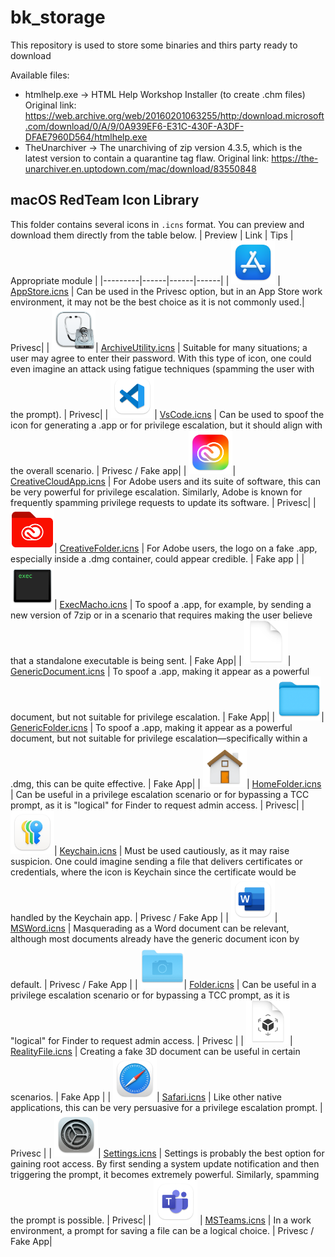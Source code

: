 # bk_storage
This repository is used to store some binaries and thirs party ready to download

Available files:
 - htmlhelp.exe -> HTML Help Workshop Installer (to create .chm files)
                   Original link: https://web.archive.org/web/20160201063255/http:/download.microsoft.com/download/0/A/9/0A939EF6-E31C-430F-A3DF-DFAE7960D564/htmlhelp.exe
 - TheUnarchiver -> The unarchiving of zip version 4.3.5, which is the latest version to contain a quarantine tag flaw.
                   Original link: https://the-unarchiver.en.uptodown.com/mac/download/83550848

## macOS RedTeam Icon Library

This folder contains several icons in `.icns` format. You can preview and download them directly from the table below.
| Preview | Link | Tips | Appropriate module |
|---------|------|------|------|
| <img src="macos-icon/preview/appstore.png" min-width="70" min-height="70" width="70"/> | [AppStore.icns](https://github.com/sevagas/bk_storage/raw/refs/heads/main/macos-icon/Code.icns) | Can be used in the Privesc option, but in an App Store work environment, it may not be the best choice as it is not commonly used.| Privesc|
| <img src="macos-icon/preview/archiveutility.png" min-width="70" min-height="70" width="70" height="70"/>| [ArchiveUtility.icns](https://github.com/sevagas/bk_storage/raw/refs/heads/main/macos-icon/archiveutility.icns) | Suitable for many situations; a user may agree to enter their password. With this type of icon, one could even imagine an attack using fatigue techniques (spamming the user with the prompt). | Privesc|
| <img src="macos-icon/preview/Code.png" min-width="70" min-height="70" width="70" height="70"/>| [VsCode.icns](https://github.com/sevagas/bk_storage/raw/refs/heads/main/macos-icon/Code.icns) | Can be used to spoof the icon for generating a .app or for privilege escalation, but it should align with the overall scenario. | Privesc / Fake app|
| <img src="macos-icon/preview/CreativeCloudApp.png" min-width="70" min-height="70" width="70" height="70"/>| [CreativeCloudApp.icns](https://github.com/sevagas/bk_storage/raw/refs/heads/main/macos-icon/CreativeCloudApp.icns) | For Adobe users and its suite of software, this can be very powerful for privilege escalation. Similarly, Adobe is known for frequently spamming privilege requests to update its software. | Privesc|
| <img src="macos-icon/preview/creativefolder.png" min-width="70" min-height="70" width="70" height="70"/>| [CreativeFolder.icns](https://github.com/sevagas/bk_storage/raw/refs/heads/main/macos-icon/creativefolder.icns) | For Adobe users, the logo on a fake .app, especially inside a .dmg container, could appear credible. | Fake app |
| <img src="macos-icon/preview/ExecutableBinaryIcon.png" min-width="70" min-height="70" width="70" height="70"/>| [ExecMacho.icns](https://github.com/sevagas/bk_storage/raw/refs/heads/main/macos-icon/ExecutableBinaryIcon.icns) | To spoof a .app, for example, by sending a new version of 7zip or in a scenario that requires making the user believe that a standalone executable is being sent. | Fake App|
| <img src="macos-icon/preview/GenericDocumentIcon.png" min-width="70" min-height="70" width="70" height="70"/>| [GenericDocument.icns](https://github.com/sevagas/bk_storage/raw/refs/heads/main/macos-icon/GenericDocumentIcon.icns) | To spoof a .app, making it appear as a powerful document, but not suitable for privilege escalation. | Fake App|
| <img src="macos-icon/preview/GenericFolder.png" min-width="70" min-height="70" width="70" height="70"/>| [GenericFolder.icns](https://github.com/sevagas/bk_storage/raw/refs/heads/main/macos-icon/GenericFolder.icns) | To spoof a .app, making it appear as a powerful document, but not suitable for privilege escalation—specifically within a .dmg, this can be quite effective. | Fake App|
| <img src="macos-icon/preview/HomeFolderIcon.png" min-width="70" min-height="70" width="70" height="70"/>| [HomeFolder.icns](https://github.com/sevagas/bk_storage/raw/refs/heads/main/macos-icon/HomeFolderIcon.icns) | Can be useful in a privilege escalation scenario or for bypassing a TCC prompt, as it is "logical" for Finder to request admin access. | Privesc|
| <img src="macos-icon/preview/key.png" min-width="70" min-height="70" width="70" height="70"/>| [Keychain.icns](https://github.com/sevagas/bk_storage/raw/refs/heads/main/macos-icon/key.icns) | Must be used cautiously, as it may raise suspicion. One could imagine sending a file that delivers certificates or credentials, where the icon is Keychain since the certificate would be handled by the Keychain app. | Privesc / Fake App |
| <img src="macos-icon/preview/MSWD.png" min-width="70" min-height="70" width="70" height="70"/>| [MSWord.icns](https://github.com/sevagas/bk_storage/raw/refs/heads/main/macos-icon/MSWD.icns) | Masquerading as a Word document can be relevant, although most documents already have the generic document icon by default. | Privesc / Fake App |
| <img src="macos-icon/preview/PicturesFolderIcon.png" min-width="70" min-height="70" width="70" height="70"/>| [Folder.icns](https://github.com/sevagas/bk_storage/raw/refs/heads/main/macos-icon/PicturesFolderIcon.icns) | Can be useful in a privilege escalation scenario or for bypassing a TCC prompt, as it is "logical" for Finder to request admin access. | Privesc |
| <img src="macos-icon/preview/RealityFile.png" min-width="70" min-height="70" width="70" height="70"/>| [RealityFile.icns](https://github.com/sevagas/bk_storage/raw/refs/heads/main/macos-icon/RealityFile.icns) | Creating a fake 3D document can be useful in certain scenarios. | Fake App |
| <img src="macos-icon/preview/safari.png" min-width="70" min-height="70" width="70" height="70"/>| [Safari.icns](https://github.com/sevagas/bk_storage/raw/refs/heads/main/macos-icon/safari.icns) | Like other native applications, this can be very persuasive for a privilege escalation prompt. | Privesc |
| <img src="macos-icon/preview/settings.png" min-width="70" min-height="70" width="70" height="70"/>| [Settings.icns](https://github.com/sevagas/bk_storage/raw/refs/heads/main/macos-icon/settings.icns) | Settings is probably the best option for gaining root access. By first sending a system update notification and then triggering the prompt, it becomes extremely powerful. Similarly, spamming the prompt is possible. | Privesc|
| <img src="macos-icon/preview/teams.png" min-width="70" min-height="70" width="70" height="70"/> | [MSTeams.icns](https://github.com/sevagas/bk_storage/raw/refs/heads/main/macos-icon/teams.icns) | In a work environment, a prompt for saving a file can be a logical choice. | Privesc / Fake App|
